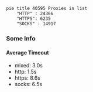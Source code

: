 
```mermaid
pie title 40595 Proxies in list
    "HTTP" : 24366
    "HTTPS": 6235
    "SOCKS" : 14917
```

### Some Info
#### Average Timeout

- mixed: 3.0s
- http: 1.5s
- https: 8.6s
- socks: 6.5s
